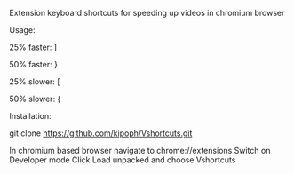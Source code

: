 Extension keyboard shortcuts for speeding up videos in chromium browser

Usage:

25% faster: ]

50% faster: }

25% slower: [

50% slower: {

Installation:

git clone https://github.com/kipoph/Vshortcuts.git

In chromium based browser navigate to chrome://extensions
Switch on Developer mode 
Click Load unpacked and choose Vshortcuts 
